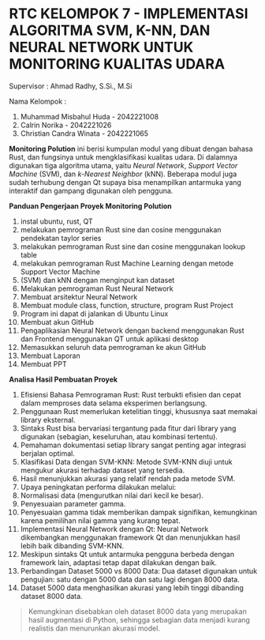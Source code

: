 # RTC KELOMPOK 7 - IMPLEMENTASI ALGORITMA SVM, K-NN, DAN NEURAL NETWORK UNTUK MONITORING KUALITAS UDARA

Supervisor : Ahmad Radhy, S.Si., M.Si

Nama Kelompok :

1. Muhammad Misbahul Huda - 2042221008
2. Calrin Norika - 2042221026
3. Christian Candra Winata - 2042221065

**Monitoring Polution** ini berisi kumpulan modul yang dibuat dengan bahasa Rust, dan fungsinya untuk mengklasifikasi kualitas udara. Di dalamnya digunakan tiga algoritma utama, yaitu *Neural Network*, *Support Vector Machine* (SVM), dan *k-Nearest Neighbor* (kNN). Beberapa modul juga sudah terhubung dengan Qt supaya bisa menampilkan antarmuka yang interaktif dan gampang digunakan oleh pengguna.

**Panduan Pengerjaan Proyek Monitoring Polution**

1. instal ubuntu, rust, QT
2. melakukan pemrograman Rust sine dan cosine menggunakan pendekatan taylor series
3. melakukan pemrograman Rust sine dan cosine menggunakan lookup table
4. melakukan pemrograman Rust Machine Learning dengan metode Support Vector Machine
5. (SVM) dan kNN dengan menginput kan dataset
6. Melakukan pemrograman Rust Neural Network
7. Membuat arsitektur Neural Network 
8. Membuat module class, function, structure, program Rust Project
9. Program ini dapat di jalankan di Ubuntu Linux
10. Membuat akun GitHub
11. Pengaplikasian Neural Network dengan backend menggunakan Rust dan Frontend menggunakan QT untuk aplikasi desktop 
12. Memasukkan seluruh data pemrograman ke akun GitHub
13. Membuat Laporan
14. Membuat PPT
    
**Analisa Hasil Pembuatan Proyek**

1. Efisiensi Bahasa Pemrograman Rust: Rust terbukti efisien dan cepat dalam memproses data selama eksperimen berlangsung.
2. Penggunaan Rust memerlukan ketelitian tinggi, khususnya saat memakai library eksternal.
3. Sintaks Rust bisa bervariasi tergantung pada fitur dari library yang digunakan (sebagian, keseluruhan, atau kombinasi tertentu).
4. Pemahaman dokumentasi setiap library sangat penting agar integrasi berjalan optimal.
5. Klasifikasi Data dengan SVM-KNN: Metode SVM-KNN diuji untuk mengukur akurasi terhadap dataset yang tersedia.
6. Hasil menunjukkan akurasi yang relatif rendah pada metode SVM.
7. Upaya peningkatan performa dilakukan melalui:
8. Normalisasi data (mengurutkan nilai dari kecil ke besar).
9. Penyesuaian parameter gamma.
10. Penyesuaian gamma tidak memberikan dampak signifikan, kemungkinan karena pemilihan nilai gamma yang kurang tepat.
11. Implementasi Neural Network dengan Qt: Neural Network dikembangkan menggunakan framework Qt dan menunjukkan hasil lebih baik dibanding SVM-KNN.
12. Meskipun sintaks Qt untuk antarmuka pengguna berbeda dengan framework lain, adaptasi tetap dapat dilakukan dengan baik.
13. Perbandingan Dataset 5000 vs 8000 Data: Dua dataset digunakan untuk pengujian: satu dengan 5000 data dan satu lagi dengan 8000 data.
14. Dataset 5000 data menghasilkan akurasi yang lebih tinggi dibanding dataset 8000 data.
> Kemungkinan disebabkan oleh dataset 8000 data yang merupakan hasil augmentasi di Python, sehingga sebagian data menjadi kurang realistis dan menurunkan akurasi model.
